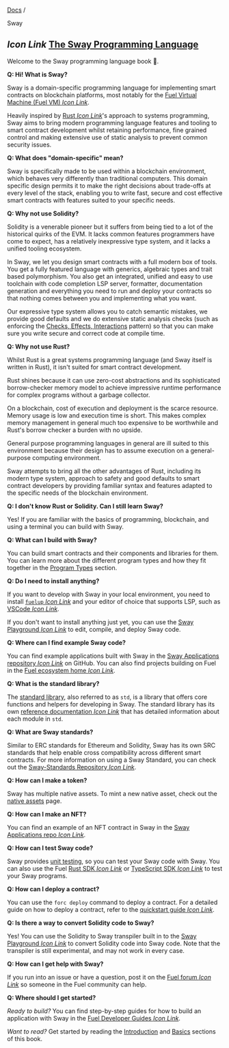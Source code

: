 [Docs](https://docs.fuel.network/) /

Sway

## _Icon Link_ [The Sway Programming Language](https://docs.fuel.network/docs/sway/\#the-sway-programming-language)

Welcome to the Sway programming language book 🌴.

**Q: Hi! What is Sway?**

Sway is a domain-specific programming language for implementing smart contracts on blockchain platforms, most notably for the [Fuel Virtual Machine (Fuel VM) _Icon Link_](https://docs.fuel.network/docs/specs/fuel-vm/).

Heavily inspired by [Rust _Icon Link_](https://doc.rust-lang.org/book/)'s approach to systems programming, Sway aims to bring modern programming language features and tooling to smart contract development whilst retaining performance, fine grained control and making extensive use of static analysis to prevent common security issues.

**Q: What does "domain-specific" mean?**

Sway is specifically made to be used within a blockchain environment, which behaves very differently than traditional computers.
This domain specific design permits it to make the right decisions about trade-offs at every level of the stack, enabling you to write fast, secure and cost effective smart contracts with features suited to your specific needs.

**Q: Why not use Solidity?**

Solidity is a venerable pioneer but it suffers from being tied to a lot of the historical quirks of the EVM.
It lacks common features programmers have come to expect, has a relatively inexpressive type system, and it lacks a unified tooling ecosystem.

In Sway, we let you design smart contracts with a full modern box of tools.
You get a fully featured language with generics, algebraic types and trait based polymorphism.
You also get an integrated, unified and easy to use toolchain with code completion LSP server, formatter, documentation generation and everything you need to run and deploy your contracts so that nothing comes between you and implementing what you want.

Our expressive type system allows you to catch semantic mistakes, we provide good defaults and we do extensive static analysis checks (such as enforcing the [Checks, Effects, Interactions](https://docs.fuel.network/docs/sway/blockchain-development/calling_contracts/#cei-pattern-violation-static-analysis) pattern) so that you can make sure you write secure and correct code at compile time.

**Q: Why not use Rust?**

Whilst Rust is a great systems programming language (and Sway itself is written in Rust), it isn't suited for smart contract development.

Rust shines because it can use zero-cost abstractions and its sophisticated borrow-checker memory model to achieve impressive runtime performance for complex programs without a garbage collector.

On a blockchain, cost of execution and deployment is the scarce resource.
Memory usage is low and execution time is short.
This makes complex memory management in general much too expensive to be worthwhile and Rust's borrow checker a burden with no upside.

General purpose programming languages in general are ill suited to this environment because their design has to assume execution on a general-purpose computing environment.

Sway attempts to bring all the other advantages of Rust, including its modern type system, approach to safety and good defaults to smart contract developers by providing familiar syntax and features adapted to the specific needs of the blockchain environment.

**Q: I don't know Rust or Solidity. Can I still learn Sway?**

Yes! If you are familiar with the basics of programming, blockchain, and using a terminal you can build with Sway.

**Q: What can I build with Sway?**

You can build smart contracts and their components and libraries for them.
You can learn more about the different program types and how they fit together in the [Program Types](https://docs.fuel.network/docs/sway/sway-program-types/) section.

**Q: Do I need to install anything?**

If you want to develop with Sway in your local environment, you need to install [`fuelup` _Icon Link_](https://docs.fuel.network/guides/installation/) and your editor of choice that supports LSP, such as [VSCode _Icon Link_](https://code.visualstudio.com/).

If you don't want to install anything just yet, you can use the [Sway Playground _Icon Link_](https://www.sway-playground.org/) to edit, compile, and deploy Sway code.

**Q: Where can I find example Sway code?**

You can find example applications built with Sway in the [Sway Applications repository _Icon Link_](https://github.com/FuelLabs/sway-applications) on GitHub. You can also find projects building on Fuel in the [Fuel ecosystem home _Icon Link_](https://app.fuel.network/ecosystem).

**Q: What is the standard library?**

The [standard library](https://docs.fuel.network/docs/sway/introduction/standard_library/), also referred to as `std`, is a library that offers core functions and helpers for developing in Sway. The standard library has its own [reference documentation _Icon Link_](https://fuellabs.github.io/sway/master/std/) that has detailed information about each module in `std`.

**Q: What are Sway standards?**

Similar to ERC standards for Ethereum and Solidity, Sway has its own SRC standards that help enable cross compatibility across different smart contracts. For more information on using a Sway Standard, you can check out the [Sway-Standards Repository _Icon Link_](https://github.com/FuelLabs/sway-standards).

**Q: How can I make a token?**

Sway has multiple native assets. To mint a new native asset, check out the [native assets](https://docs.fuel.network/docs/sway/blockchain-development/native_assets/) page.

**Q: How can I make an NFT?**

You can find an example of an NFT contract in Sway in the [Sway Applications repo _Icon Link_](https://github.com/FuelLabs/sway-applications/tree/master/NFT).

**Q: How can I test Sway code?**

Sway provides [unit testing](https://docs.fuel.network/docs/sway/testing/unit-testing/), so you can test your Sway code with Sway. You can also use the Fuel [Rust SDK _Icon Link_](https://docs.fuel.network/docs/fuels-rs/testing/) or [TypeScript SDK _Icon Link_](https://docs.fuel.network/docs/fuels-ts/testing/) to test your Sway programs.

**Q: How can I deploy a contract?**

You can use the `forc deploy` command to deploy a contract. For a detailed guide on how to deploy a contract, refer to the [quickstart guide _Icon Link_](https://docs.fuel.network/docs/intro/quickstart-contract/).

**Q: Is there a way to convert Solidity code to Sway?**

Yes! You can use the Solidity to Sway transpiler built in to the [Sway Playground _Icon Link_](https://www.sway-playground.org/) to convert Solidity code into Sway code. Note that the transpiler is still experimental, and may not work in every case.

**Q: How can I get help with Sway?**

If you run into an issue or have a question, post it on the [Fuel forum _Icon Link_](https://forum.fuel.network/) so someone in the Fuel community can help.

**Q: Where should I get started?**

_Ready to build?_ You can find step-by-step guides for how to build an application with Sway in the [Fuel Developer Guides _Icon Link_](https://docs.fuel.network/guides/).

_Want to read?_ Get started by reading the [Introduction](https://docs.fuel.network/docs/sway/introduction/) and [Basics](https://docs.fuel.network/docs/sway/basics/) sections of this book.